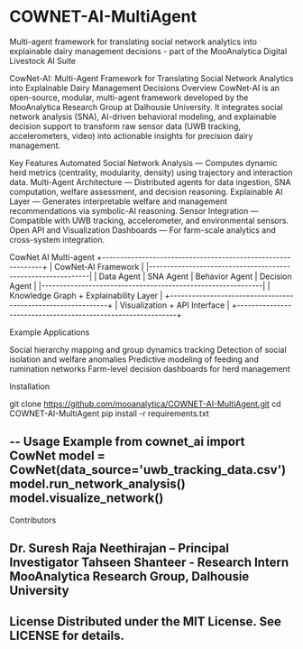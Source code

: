 # COWNET-AI-MultiAgent
Multi-agent framework for translating social network analytics into explainable dairy management decisions - part of the MooAnalytica Digital Livestock AI Suite

CowNet-AI: Multi-Agent Framework for Translating Social Network Analytics into Explainable Dairy Management Decisions
Overview
CowNet-AI is an open-source, modular, multi-agent framework developed by the MooAnalytica Research Group at Dalhousie University.
It integrates social network analysis (SNA), AI-driven behavioral modeling, and explainable decision support to transform raw sensor data (UWB tracking, accelerometers, video) into actionable insights for precision dairy management.

Key Features
Automated Social Network Analysis — Computes dynamic herd metrics (centrality, modularity, density) using trajectory and interaction data.
Multi-Agent Architecture — Distributed agents for data ingestion, SNA computation, welfare assessment, and decision reasoning.
Explainable AI Layer — Generates interpretable welfare and management recommendations via symbolic-AI reasoning.
Sensor Integration — Compatible with UWB tracking, accelerometer, and environmental sensors.
Open API and Visualization Dashboards — For farm-scale analytics and cross-system integration.

CowNet AI Multi-agent
+-------------------------------------------------------------+
|                     CowNet-AI Framework                     |
|-------------------------------------------------------------|
|  Data Agent  |  SNA Agent  |  Behavior Agent  |  Decision Agent |
|-------------------------------------------------------------|
|         Knowledge Graph + Explainability Layer              |
+-------------------------------------------------------------+
|             Visualization + API Interface                   |
+-------------------------------------------------------------+

Example Applications

Social hierarchy mapping and group dynamics tracking
Detection of social isolation and welfare anomalies
Predictive modeling of feeding and rumination networks
Farm-level decision dashboards for herd management

Installation

git clone https://github.com/mooanalytica/COWNET-AI-MultiAgent.git
cd COWNET-AI-MultiAgent
pip install -r requirements.txt

--
Usage Example
from cownet_ai import CowNet
model = CowNet(data_source='uwb_tracking_data.csv')
model.run_network_analysis()
model.visualize_network()
---
Contributors

Dr. Suresh Raja Neethirajan – Principal Investigator
Tahseen Shanteer - Research Intern
MooAnalytica Research Group, Dalhousie University
--
License
Distributed under the MIT License. See LICENSE for details. 
---
